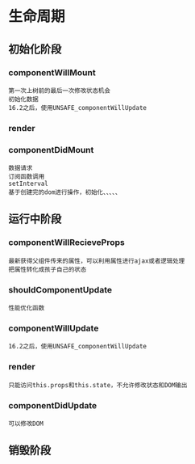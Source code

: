 # 生命周期
## 初始化阶段
### componentWillMount
    第一次上树前的最后一次修改状态机会  
    初始化数据
    16.2之后，使用UNSAFE_componentWillUpdate
### render
### componentDidMount
    数据请求  
    订阅函数调用
    setInterval
    基于创建完的dom进行操作，初始化、、、、、
## 运行中阶段
### componentWillRecieveProps
    最新获得父组件传来的属性，可以利用属性进行ajax或者逻辑处理  
    把属性转化成孩子自己的状态
### shouldComponentUpdate
    性能优化函数
### componentWillUpdate
    16.2之后，使用UNSAFE_componentWillUpdate
### render 
    只能访问this.props和this.state，不允许修改状态和DOM输出
### componentDidUpdate
    可以修改DOM
## 销毁阶段
